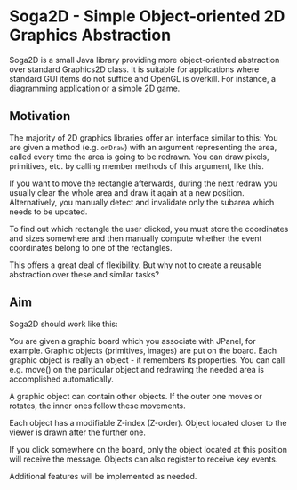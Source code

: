 Soga2D - Simple Object-oriented 2D Graphics Abstraction
=======================================================

Soga2D is a small Java library providing more object-oriented abstraction over standard Graphics2D class. It is suitable for applications where standard GUI items do not suffice and OpenGL is overkill. For instance, a diagramming application or a simple 2D game.

Motivation
----------
The majority of 2D graphics libraries offer an interface similar to this: You are given a method (e.g. `onDraw`) with an argument representing the area, called every time the area is going to be redrawn. You can draw pixels, primitives, etc. by calling member methods of this argument, like this.

If you want to move the rectangle afterwards, during the next redraw you usually clear the whole area and draw it again at a new position. Alternatively, you manually detect and invalidate only the subarea which needs to be updated.

To find out which rectangle the user clicked, you must store the coordinates and sizes somewhere and then manually compute whether the event coordinates belong to one of the rectangles.

This offers a great deal of flexibility. But why not to create a reusable abstraction over these and similar tasks?

Aim
---
Soga2D should work like this:

You are given a graphic board which you associate with JPanel, for example. Graphic objects (primitives, images) are put on the board. Each graphic object is really an object - it remembers its properties. You can call e.g. move() on the particular object and redrawing the needed area is accomplished automatically.

A graphic object can contain other objects. If the outer one moves or rotates, the inner ones follow these movements.

Each object has a modifiable Z-index (Z-order). Object located closer to the viewer is drawn after the further one.

If you click somewhere on the board, only the object located at this position will receive the message. Objects can also register to receive key events.

Additional features will be implemented as needed.